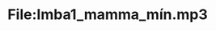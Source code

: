 ---
title: File:Imba1_mamma_mín.mp3
recording of: mamma mín
reading speed: slow
speaker: Imba
license: CC0
---